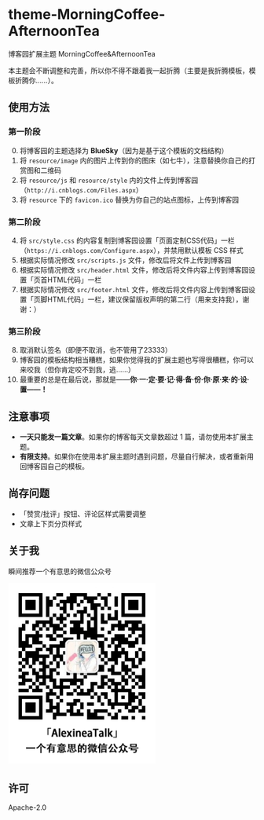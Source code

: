 # theme-MorningCoffee-AfternoonTea

博客园扩展主题 MorningCoffee&amp;AfternoonTea

本主题会不断调整和完善，所以你不得不跟着我一起折腾（主要是我折腾模板，模板折腾你……）。

## 使用方法

### 第一阶段

0. 将博客园的主题选择为 **BlueSky**（因为是基于这个模板的文档结构）
1. 将 `resource/image` 内的图片上传到你的图床（如七牛），注意替换你自己的打赏图和二维码
2. 将 `resource/js` 和 `resource/style` 内的文件上传到博客园（`http://i.cnblogs.com/Files.aspx`）
3. 将 `resource` 下的 `favicon.ico` 替换为你自己的站点图标，上传到博客园

### 第二阶段

4. 将 `src/style.css` 的内容复制到博客园设置「页面定制CSS代码」一栏（`https://i.cnblogs.com/Configure.aspx`），并禁用默认模板 CSS 样式
5. 根据实际情况修改 `src/scripts.js` 文件，修改后将文件上传到博客园
6. 根据实际情况修改 `src/header.html` 文件，修改后将文件内容上传到博客园设置「页首HTML代码」一栏
7. 根据实际情况修改 `src/footer.html` 文件，修改后将文件内容上传到博客园设置「页脚HTML代码」一栏，建议保留版权声明的第二行（用来支持我），谢谢：）

### 第三阶段

8. 取消默认签名（即便不取消，也不管用了23333）
9. 博客园的模板结构相当糟糕，如果你觉得我的扩展主题也写得很糟糕，你可以来咬我（但你肯定咬不到我，逃……）
10. 最重要的总是在最后说，那就是——**你·一·定·要·记·得·备·份·你·原·来·的·设·置——！**


## 注意事项

+ **一天只能发一篇文章**。如果你的博客每天文章数超过 1 篇，请勿使用本扩展主题。
+ **有限支持**。如果你在使用本扩展主题时遇到问题，尽量自行解决，或者重新用回博客园自己的模板。

## 尚存问题

+ 「赞赏/批评」按钮、评论区样式需要调整
+ 文章上下页分页样式

## 关于我

瞬间推荐一个有意思的微信公众号

<img src="resource/image/wechat-mp.png" width="300" />

## 许可

Apache-2.0